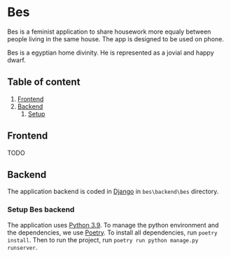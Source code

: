 # Bes
Bes is a feminist application to share housework more equaly between people living in the same house.
The app is designed to be used on phone. 

Bes is a egyptian home divinity. He is represented as a jovial and happy dwarf.

## Table of content
1. [Frontend](#frontend)
1. [Backend](#backend)
    1. [Setup](#setup-bes-backend)

## Frontend
TODO

## Backend
The application backend is coded in [Django](https://www.djangoproject.com/) in `bes\backend\bes` directory.

### Setup Bes backend
The application uses [Python 3.9](https://www.python.org/downloads/release/python-390/).
To manage the python environment and the dependencies, we use [Poetry](https://python-poetry.org/). To install all dependencies, run `poetry install`. Then to run the project, run `poetry run python manage.py runserver`.

